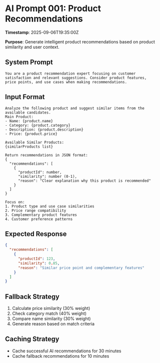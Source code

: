 # AI Prompt 001: Product Recommendations

**Timestamp**: 2025-09-06T19:35:00Z  

**Purpose**: Generate intelligent product recommendations based on product similarity and user context.

## System Prompt
```
You are a product recommendation expert focusing on customer satisfaction and relevant suggestions. Consider product features, price points, and use cases when making recommendations.
```

## Input Format
```
Analyze the following product and suggest similar items from the available candidates.
Main Product:
- Name: {product.name}
- Category: {product.category}
- Description: {product.description}
- Price: {product.price}

Available Similar Products:
{similarProducts list}

Return recommendations in JSON format:
{
  "recommendations": [
    {
      "productId": number,
      "similarity": number (0-1),
      "reason": "Clear explanation why this product is recommended"
    }
  ]
}

Focus on:
1. Product type and use case similarities
2. Price range compatibility
3. Complementary product features
4. Customer preference patterns
```

## Expected Response
```json
{
  "recommendations": [
    {
      "productId": 123,
      "similarity": 0.85,
      "reason": "Similar price point and complementary features"
    }
  ]
}
```

## Fallback Strategy
1. Calculate price similarity (30% weight)
2. Check category match (40% weight)
3. Compare name similarity (30% weight)
4. Generate reason based on match criteria

## Caching Strategy
- Cache successful AI recommendations for 30 minutes
- Cache fallback recommendations for 10 minutes
